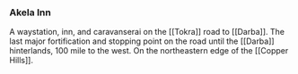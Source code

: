 ### Akela Inn

A waystation, inn, and caravanserai on the [[Tokra]] road to [[Darba]]. The last major fortification and stopping point on the road until the [[Darba]] hinterlands, 100 mile to the west. On the northeastern edge of the [[Copper Hills]]. 
